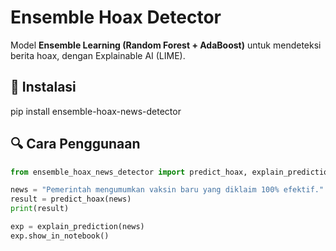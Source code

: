 # Ensemble Hoax Detector

Model **Ensemble Learning (Random Forest + AdaBoost)** untuk mendeteksi berita hoax, dengan Explainable AI (LIME).

## 🚀 Instalasi
pip install ensemble-hoax-news-detector
## 🔍 Cara Penggunaan
```python
from ensemble_hoax_news_detector import predict_hoax, explain_prediction

news = "Pemerintah mengumumkan vaksin baru yang diklaim 100% efektif."
result = predict_hoax(news)
print(result)

exp = explain_prediction(news)
exp.show_in_notebook()
